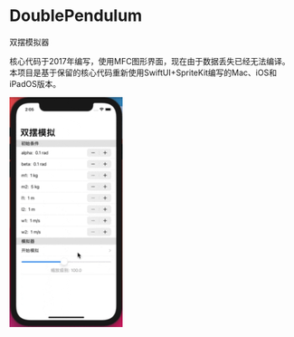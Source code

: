# DoublePendulum
双摆模拟器

核心代码于2017年编写，使用MFC图形界面，现在由于数据丢失已经无法编译。本项目是基于保留的核心代码重新使用SwiftUI+SpriteKit编写的Mac、iOS和iPadOS版本。

![image](./img/show.gif)
